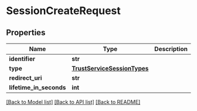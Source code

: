 # SessionCreateRequest

## Properties
Name | Type | Description | Notes
------------ | ------------- | ------------- | -------------
**identifier** | **str** |  | 
**type** | [**TrustServiceSessionTypes**](TrustServiceSessionTypes.md) |  | [optional] 
**redirect_uri** | **str** |  | 
**lifetime_in_seconds** | **int** |  | [optional] 

[[Back to Model list]](../README.md#documentation-for-models) [[Back to API list]](../README.md#documentation-for-api-endpoints) [[Back to README]](../README.md)

